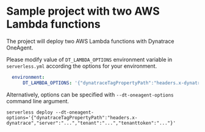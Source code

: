 # Sample project with two AWS Lambda functions

The project will deploy two AWS Lambda functions with Dynatrace OneAgent.

Please modify value of `DT_LAMBDA_OPTIONS` environment variable in `serverless.yml` according the options for your environment.

```yaml
  environment:
      DT_LAMBDA_OPTIONS: '{"dynatraceTagPropertyPath":"headers.x-dynatrace","server":"...","tenant":"...","tenanttoken":"..."}'
```

Alternatively, options can be specified with `--dt-oneagent-options` command line argument.

```shell
serverless deploy --dt-oneagent-options='{"dynatraceTagPropertyPath":"headers.x-dynatrace","server":"...","tenant":"...","tenanttoken":"..."}'
```
